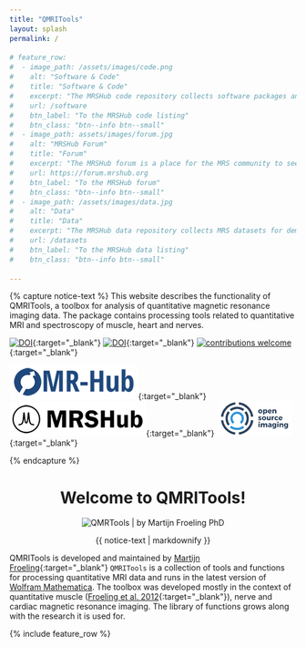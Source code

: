 ```yaml
---
title: "QMRITools"
layout: splash
permalink: /

# feature_row:
#  - image_path: /assets/images/code.png
#    alt: "Software & Code"
#    title: "Software & Code"
#    excerpt: "The MRSHub code repository collects software packages and functions to process, manipulate, analyse, and display MRS data."
#    url: /software
#    btn_label: "To the MRSHub code listing"
#    btn_class: "btn--info btn--small"
#  - image_path: assets/images/forum.jpg
#    alt: "MRSHub Forum"
#    title: "Forum"
#    excerpt: "The MRSHub forum is a place for the MRS community to seek support, exchange ideas, ask questions, and collaborate."
#    url: https://forum.mrshub.org
#    btn_label: "To the MRSHub forum"
#    btn_class: "btn--info btn--small"
#  - image_path: /assets/images/data.jpg
#    alt: "Data"
#    title: "Data"
#    excerpt: "The MRSHub data repository collects MRS datasets for demonstration and testing of new methods."     
#    url: /datasets
#    btn_label: "To the MRSHub data listing"
#    btn_class: "btn--info btn--small"

---
```


{% capture notice-text %}
This website describes the functionality of QMRITools, a toolbox for analysis of quantitative magnetic resonance imaging data. The package contains processing tools related to quantitative MRI and spectroscopy of muscle, heart and nerves.

[![DOI](https://zenodo.org/badge/DOI/10.5281/zenodo.3820494.svg)](https://doi.org/10.5281/zenodo.3820494){:target="_blank"}
[![DOI](https://joss.theoj.org/papers/10.21105/joss.01204/status.svg)](https://doi.org/10.21105/joss.01204){:target="_blank"}
[![contributions welcome](https://img.shields.io/badge/contributions-welcome-brightgreen.svg?style=flat)](https://github.com/mfroeling/QMRITools){:target="_blank"}

[![MR-Hub](assets/images/MR-Hub.png)](https://ismrm.github.io/mrhub/){:target="_blank"}
[![MRSHub](assets/images/MRSHub.png)](https://mrshub.org/software_analysis/#QMRITools){:target="_blank"}
[![OpenSourceImaging](assets/images/open_source_images.png)](https://www.opensourceimaging.org/project/qmritools-mathematica-toolbox-for-quantitative-mri-data/){:target="_blank"}

{% endcapture %}

<div class="notice--info" align="center">
  <h1>Welcome to QMRITools!</h1>
  <p align="center">
  <img 
  src="../../assets/images/icon.png"
  title="QMRTools" 
  alt="QMRTools | by Martijn Froeling PhD"/>
</p>
  {{ notice-text | markdownify }}
</div>

QMRITools is developed and maintained by [Martijn Froeling](https://www.researchgate.net/profile/Martijn-Froeling){:target="_blank"}
`QMRITools` is a collection of tools and functions for processing quantitative MRI data and runs in the latest version of
[Wolfram Mathematica](http://www.wolfram.com/mathematica/). The toolbox was developed mostly in the 
context of quantitative muscle ([Froeling et al. 2012](https://onlinelibrary.wiley.com/doi/10.1002/jmri.23608){:target="_blank"}), 
nerve and cardiac magnetic resonance imaging. The library of functions grows along with the research it is
used for.

{% include feature_row %}
